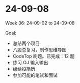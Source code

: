 # 24-09-08
Week 36: 24-09-02 to 24-09-08

Goal:
- 总结两个项目
- 八股总复习，制作思维导图
- CodeTop 刷题。已完成：12 题
- 练习 OJ 输入输出
- 继续投简历
- 参加可能的笔试和面试
